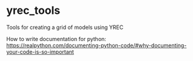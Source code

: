 # yrec_tools
Tools for creating a grid of models using YREC

How to write documentation for python: https://realpython.com/documenting-python-code/#why-documenting-your-code-is-so-important
